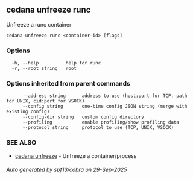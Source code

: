 ## cedana unfreeze runc

Unfreeze a runc container

```
cedana unfreeze runc <container-id> [flags]
```

### Options

```
  -h, --help          help for runc
  -r, --root string   root
```

### Options inherited from parent commands

```
      --address string      address to use (host:port for TCP, path for UNIX, cid:port for VSOCK)
      --config string       one-time config JSON string (merge with existing config)
      --config-dir string   custom config directory
      --profiling           enable profiling/show profiling data
      --protocol string     protocol to use (TCP, UNIX, VSOCK)
```

### SEE ALSO

* [cedana unfreeze](cedana_unfreeze.md)	 - Unfreeze a container/process

###### Auto generated by spf13/cobra on 29-Sep-2025
